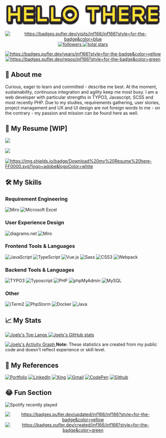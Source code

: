 <p align="center">
    <img alt="hello there"  src="assets/images/Hello-there.png">
</p>
<p align="center">
    <a href="https://badges.pufler.dev" alt="https://badges.pufler.dev">
        <img alt="https://badges.pufler.dev/visits/inf166/inf166?style=for-the-badge&color=blue"  src="https://badges.pufler.dev/visits/inf166/inf166?style=for-the-badge&color=blue">
    </a>
    <a href="https://github.com/inf166?tab=followers">
        <img alt="followers"   title="Follow me on Github"   src="https://custom-icon-badges.herokuapp.com/github/followers/inf166?color=236ad3&labelColor=1155ba&style=for-the-badge&logo=person-add&label=Follow&logoColor=white"/>
    </a>
    <a href="https://github.com/inf166?tab=repositories&sort=stargazers">
        <img alt="total stars" title="Total stars on GitHub" src="https://custom-icon-badges.herokuapp.com/badge/dynamic/json?logo=star&color=55960c&labelColor=488207&label=Stars&style=for-the-badge&query=%24.stars&url=https://api.github-star-counter.workers.dev/user/inf166"/>
    </a>
</p>

<p align="center">
    <a href="https://badges.pufler.dev" alt="https://badges.pufler.dev">
        <img alt="https://badges.pufler.dev/years/inf166?style=for-the-badge&color=yellow"         src="https://badges.pufler.dev/years/inf166?style=for-the-badge&color=yellow">
    </a>
    <a href="https://badges.pufler.dev" alt="https://badges.pufler.dev">
        <img alt="https://badges.pufler.dev/repos/inf166?style=for-the-badge&color=green"          src="https://badges.pufler.dev/repos/inf166?style=for-the-badge&color=green">
    </a>
</p>

## 🚀 About me
Curious, eager to learn and committed - describe me best. At the moment, sustainability, continuous integration and agility keep me most busy. I am a web developer with particular strengths in TYPO3, Javascript, SCSS and most recently PHP. Due to my studies, requirements gathering, user stories, project management and UX and UI design are not foreign words to me - on the contrary - my passion and mission can be found here as well.

## 📘 My Resume [WIP]
<p>
    <img src="https://github-readme-linkedin-ebon.vercel.app/experience?username=joel-maximilian-mai" />
</p>
<p>
    <img src="https://github-readme-linkedin-ebon.vercel.app/education?username=joel-maximilian-mai" />
</p>
<p>
    <a href="" alt="">
        <img alt="https://img.shields.io/badge/Download%20my%20Resume%20here-FF0000.svg?logo=adobe&logoColor=white" src="https://img.shields.io/badge/Download%20my%20Resume%20here-FF0000.svg?logo=adobe&logoColor=white">
    </a>
</p>

## 🛠️ My Skills
### Requirement Engineering
![Miro](https://img.shields.io/static/v1?style=for-the-badge&message=Miro&color=050038&logo=Miro&logoColor=FFFFFF&label=)
![Microsoft Excel](https://img.shields.io/static/v1?style=for-the-badge&message=Microsoft+Excel&color=217346&logo=Microsoft+Excel&logoColor=FFFFFF&label=)

### User Experience Design 
![diagrams.net](https://img.shields.io/static/v1?style=for-the-badge&message=diagrams.net&color=F08705&logo=diagrams.net&logoColor=FFFFFF&label=)
![Miro](https://img.shields.io/static/v1?style=for-the-badge&message=Miro&color=050038&logo=Miro&logoColor=FFFFFF&label=)

### Frontend Tools & Languages
![JavaScript](https://img.shields.io/static/v1?style=for-the-badge&message=JavaScript&color=222222&logo=JavaScript&logoColor=F7DF1E&label=)
![TypeScript](https://img.shields.io/static/v1?style=for-the-badge&message=TypeScript&color=3178C6&logo=TypeScript&logoColor=FFFFFF&label=)
![Vue.js](https://img.shields.io/static/v1?style=for-the-badge&message=Vue.js&color=222222&logo=Vue.js&logoColor=4FC08D&label=)
![Sass](https://img.shields.io/static/v1?style=for-the-badge&message=Sass&color=CC6699&logo=Sass&logoColor=FFFFFF&label=)
![CSS3](https://img.shields.io/static/v1?style=for-the-badge&message=CSS3&color=1572B6&logo=CSS3&logoColor=FFFFFF&label=)
![Webpack](https://img.shields.io/static/v1?style=for-the-badge&message=Webpack&color=222222&logo=Webpack&logoColor=8DD6F9&label=)

### Backend Tools & Languages
![TYPO3](https://img.shields.io/static/v1?style=for-the-badge&message=TYPO3&color=222222&logo=TYPO3&logoColor=FF8700&label=)
![Typoscript](https://img.shields.io/static/v1?style=for-the-badge&message=Typoscript&color=222222&logo=TYPO3&logoColor=FF8700&label=)
![PHP](https://img.shields.io/static/v1?style=for-the-badge&message=PHP&color=777BB4&logo=PHP&logoColor=FFFFFF&label=)
![phpMyAdmin](https://img.shields.io/static/v1?style=for-the-badge&message=phpMyAdmin&color=6C78AF&logo=phpMyAdmin&logoColor=FFFFFF&label=)
![MySQL](https://img.shields.io/static/v1?style=for-the-badge&message=MySQL&color=4479A1&logo=MySQL&logoColor=FFFFFF&label=)

### Other
![iTerm2](https://img.shields.io/static/v1?style=for-the-badge&message=iTerm2&color=000000&logo=iTerm2&logoColor=FFFFFF&label=)
![PhpStorm](https://img.shields.io/static/v1?style=for-the-badge&message=PhpStorm&color=000000&logo=PhpStorm&logoColor=FFFFFF&label=)
![Docker](https://img.shields.io/static/v1?style=for-the-badge&message=Docker&color=2496ED&logo=Docker&logoColor=FFFFFF&label=)
![Java](https://img.shields.io/static/v1?style=for-the-badge&message=Java&color=007396&logo=Java&logoColor=FFFFFF&label=)

## 📈 My Stats
<p>
    <a href="https://github.com/Inf166/">
        <img alt="Joels's Top Langs" src="https://github-readme-stats.vercel.app/api/top-langs/?username=inf166&layout=compact" />
    </a>
    <a href="https://github.com/Inf166/">
        <img alt="Joels's GitHub stats" src="https://github-readme-stats.vercel.app/api?username=inf166&show_icons=true&hide_title=true&hide_rank=true" />
    </a>
</p>
<!-- https://github.com/ashutosh00710/github-readme-activity-graph -->
<a href="https://github.com/ashutosh00710/github-readme-activity-graph">
    <img alt="Joels's Activity Graph" src="https://activity-graph.herokuapp.com/graph/?username=inf166&bg_color=FFFFFF&color=000&line=2496ED&point=3178C6" />
</a>
<b>Note:</b> These statistics are created from my public code and doesn't reflect experience or skill level.

## 🔗 My References
[![Portfolio](https://img.shields.io/badge/Portfolio-5340ff?style=for-the-badge&logo=Google-chrome&logoColor=white)](https://www.maispace.de/)
[![LinkedIn](https://img.shields.io/badge/Linked_In-0077B5?style=for-the-badge&logo=LinkedIn&logoColor=white)](https://www.linkedin.com/in/jo%C3%ABl-maximilian-mai-18b9991ba/)
[![Xing](https://img.shields.io/static/v1?style=for-the-badge&message=Xing&color=006567&logo=Xing&logoColor=FFFFFF&label=)](https://www.xing.com/profile/JoelMaximilian_Mai/cv)
[![Gmail](https://img.shields.io/badge/Gmail-D14836?style=for-the-badge&logo=Gmail&logoColor=white)](mailto:joel@maispace.de)
[![CodePen](https://img.shields.io/static/v1?style=for-the-badge&message=CodePen&color=000000&logo=CodePen&logoColor=FFFFFF&label=)](https://codepen.io/maispace)
[![Github](https://img.shields.io/badge/GitHub-000000?style=for-the-badge&logo=GitHub&logoColor=white)](https://github.com/inf166)

## 😂 Fun Section
![Spotify recently played](https://spotify-recently-played-readme.vercel.app/api?user=joelisda&count=3&width=1000)


<p align="center">
    <a href="https://badges.pufler.dev" alt="https://badges.pufler.dev">
        <img alt="https://badges.pufler.dev/updated/inf166/inf166?style=for-the-badge&color=yellow"    src="https://badges.pufler.dev/updated/inf166/inf166?style=for-the-badge&color=yellow">
    </a>
    <a href="https://badges.pufler.dev" alt="https://badges.pufler.dev">
        <img alt="https://badges.pufler.dev/created/inf166/inf166?style=for-the-badge&color=green" src="https://badges.pufler.dev/created/inf166/inf166?style=for-the-badge&color=green">
    </a>
</p>